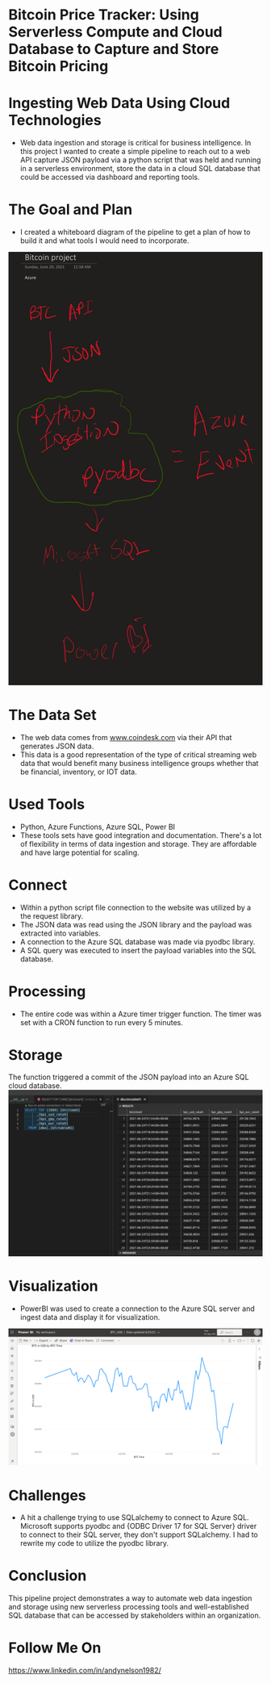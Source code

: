 # Bitcoin Price Tracker: Using Serverless Compute and Cloud Database to Capture and Store Bitcoin Pricing

# Ingesting Web Data Using Cloud Technologies
- Web data ingestion and storage is critical for business intelligence.  In this project I wanted to create a simple pipeline to reach out to a web API capture JSON payload via a python script that was held and running in a serverless environment, store the data in a cloud SQL database that could be accessed via dashboard and reporting tools.

# The Goal and Plan
- I created a whiteboard diagram of the pipeline to get a plan of how to build it and what tools I would need to incorporate.

![alt text](https://github.com/ANelson82/btc_azure_function/blob/master/btc_whiteboard%20crop.jpg "Whiteboard")

# The Data Set
- The web data comes from www.coindesk.com via their API that generates JSON data.
- This data is a good representation of the type of critical streaming web data that would benefit many business intelligence groups whether that be financial, inventory, or IOT data. 

# Used Tools
- Python, Azure Functions, Azure SQL, Power BI
- These tools sets have good integration and documentation.  There's a lot of flexibility in terms of data ingestion and storage.  They are affordable and have large potential for scaling.

# Connect
- Within a python script file connection to the website was utilized by a the request library.
- The JSON data was read using the JSON library and the payload was extracted into variables.
- A connection to the Azure SQL database was made via pyodbc library. 
- A SQL query was executed to insert the payload variables into the SQL database.

# Processing
- The entire code was within a Azure timer trigger function.  The timer was set with a CRON function to run every 5 minutes.

# Storage
The function triggered a commit of the JSON payload into an Azure SQL cloud database.
![alt text](https://github.com/ANelson82/btc_azure_function/blob/master/btc_sql_50.png "SQL Storage")

# Visualization
- PowerBI was used to create a connection to the Azure SQL server and ingest data and display it for visualization.

![alt text](https://github.com/ANelson82/btc_azure_function/blob/master/powerBI_BTC.png "Power BI Visualization")

# Challenges
- A hit a challenge trying to use SQLalchemy to connect to Azure SQL.  Microsoft supports pyodbc and {ODBC Driver 17 for SQL Server} driver to connect to their SQL server, they don't support SQLalchemy.   I had to rewrite my code to utilize the pyodbc library.

# Conclusion
This pipeline project demonstrates a way to automate web data ingestion and storage using new serverless processing tools and well-established SQL database that can be accessed by stakeholders within an organization.

# Follow Me On
https://www.linkedin.com/in/andynelson1982/
